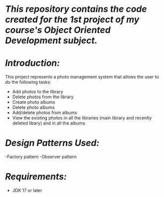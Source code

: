 # *This repository contains the code created for the 1st project of my course's Object Oriented Development subject.*

# *Introduction:*

This project represents a photo management system that allows the user to do the following tasks:
 - Add photos to the library
 - Delete photos from the library
 - Create photo albums
 - Delete photo albums
 - Add/delete photos from albums
 - View the existing photos in all the libraries (main library and recently deleted libary) and in all the albums

# *Design Patterns Used:* 

-Factory pattern 
-Observer pattern 

# *Requirements:*
 - JDK 17 or later


